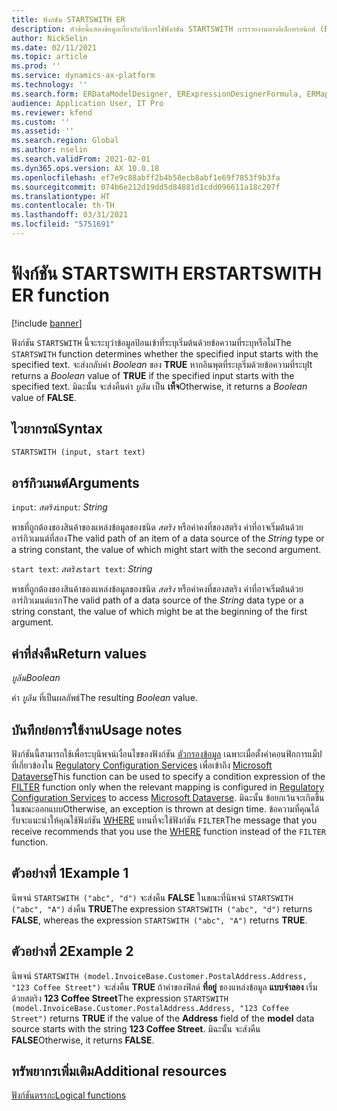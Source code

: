 ```yaml
---
title: ฟังก์ชัน STARTSWITH ER
description: หัวข้อนี้แสดงข้อมูลเกี่ยวกับวิธีการใช้ฟังก์ชัน STARTSWITH การรายงานทางอิเล็กทรอนิกส์ (ER)
author: NickSelin
ms.date: 02/11/2021
ms.topic: article
ms.prod: ''
ms.service: dynamics-ax-platform
ms.technology: ''
ms.search.form: ERDataModelDesigner, ERExpressionDesignerFormula, ERMappedFormatDesigner, ERModelMappingDesigner
audience: Application User, IT Pro
ms.reviewer: kfend
ms.custom: ''
ms.assetid: ''
ms.search.region: Global
ms.author: nselin
ms.search.validFrom: 2021-02-01
ms.dyn365.ops.version: AX 10.0.18
ms.openlocfilehash: ef7e9c88abff2b4b58ecb8abf1e69f7853f9b3fa
ms.sourcegitcommit: 074b6e212d19dd5d84881d1cdd096611a18c207f
ms.translationtype: HT
ms.contentlocale: th-TH
ms.lasthandoff: 03/31/2021
ms.locfileid: "5751691"
---
```

# <a name="startswith-er-function"></a><span data-ttu-id="fd26c-103">ฟังก์ชัน STARTSWITH ER</span><span class="sxs-lookup"><span data-stu-id="fd26c-103">STARTSWITH ER function</span></span>

[!include [banner](../includes/banner.md)]

<span data-ttu-id="fd26c-104">ฟังก์ชัน `STARTSWITH` นี้จะระบุว่าข้อมูลป้อนเข้าที่ระบุเริ่มต้นด้วยข้อความที่ระบุหรือไม่</span><span class="sxs-lookup"><span data-stu-id="fd26c-104">The `STARTSWITH` function determines whether the specified input starts with the specified text.</span></span> <span data-ttu-id="fd26c-105">จะส่งกลับค่า *Boolean* ของ **TRUE** หากอินพุตที่ระบุเริ่มด้วยข้อความที่ระบุ</span><span class="sxs-lookup"><span data-stu-id="fd26c-105">It returns a *Boolean* value of **TRUE** if the specified input starts with the specified text.</span></span> <span data-ttu-id="fd26c-106">มิฉะนั้น จะส่งคืนค่า *บูลีน* เป็น **เท็จ**</span><span class="sxs-lookup"><span data-stu-id="fd26c-106">Otherwise, it returns a *Boolean* value of **FALSE**.</span></span>

## <a name="syntax"></a><span data-ttu-id="fd26c-107">ไวยากรณ์</span><span class="sxs-lookup"><span data-stu-id="fd26c-107">Syntax</span></span>

```vb
STARTSWITH (input, start text)
```

## <a name="arguments"></a><span data-ttu-id="fd26c-108">อาร์กิวเมนต์</span><span class="sxs-lookup"><span data-stu-id="fd26c-108">Arguments</span></span>

<span data-ttu-id="fd26c-109">`input`: *สตริง*</span><span class="sxs-lookup"><span data-stu-id="fd26c-109">`input`: *String*</span></span>

<span data-ttu-id="fd26c-110">พาธที่ถูกต้องของสินค้าของแหล่งข้อมูลของชนิด *สตริง* หรือค่าคงที่ของสตริง ค่าที่อาจเริ่มต้นด้วยอาร์กิวเมนต์ที่สอง</span><span class="sxs-lookup"><span data-stu-id="fd26c-110">The valid path of an item of a data source of the *String* type or a string constant, the value of which might start with the second argument.</span></span>

<span data-ttu-id="fd26c-111">`start text`: *สตริง*</span><span class="sxs-lookup"><span data-stu-id="fd26c-111">`start text`: *String*</span></span>

<span data-ttu-id="fd26c-112">พาธที่ถูกต้องของสินค้าของแหล่งข้อมูลของชนิด *สตริง* หรือค่าคงที่ของสตริง ค่าที่อาจเริ่มต้นด้วยอาร์กิวเมนต์แรก</span><span class="sxs-lookup"><span data-stu-id="fd26c-112">The valid path of a data source of the *String* data type or a string constant, the value of which might be at the beginning of the first argument.</span></span>

## <a name="return-values"></a><span data-ttu-id="fd26c-113">ค่าที่ส่งคืน</span><span class="sxs-lookup"><span data-stu-id="fd26c-113">Return values</span></span>

<span data-ttu-id="fd26c-114">*บูลีน*</span><span class="sxs-lookup"><span data-stu-id="fd26c-114">*Boolean*</span></span>

<span data-ttu-id="fd26c-115">ค่า *บูลีน* ที่เป็นผลลัพธ์</span><span class="sxs-lookup"><span data-stu-id="fd26c-115">The resulting *Boolean* value.</span></span>

## <a name="usage-notes"></a><span data-ttu-id="fd26c-116">บันทึกย่อการใช้งาน</span><span class="sxs-lookup"><span data-stu-id="fd26c-116">Usage notes</span></span>

<span data-ttu-id="fd26c-117">ฟังก์ชันนี้สามารถใช้เพื่อระบุนิพจน์เงื่อนไขของฟังก์ชัน [ตัวกรองข้อมูล](er-functions-list-filter.md) เฉพาะเมื่อตั้งค่าคอนฟิกการแม็ปที่เกี่ยวข้องใน [Regulatory Configuration Services](../../../finance/localizations/rcs-globalization-feature.md) เพื่อเข้าถึง [Microsoft Dataverse](../data-entities/data-integration-cds.md)</span><span class="sxs-lookup"><span data-stu-id="fd26c-117">This function can be used to specify a condition expression of the [FILTER](er-functions-list-filter.md) function only when the relevant mapping is configured in [Regulatory Configuration Services](../../../finance/localizations/rcs-globalization-feature.md) to access [Microsoft Dataverse](../data-entities/data-integration-cds.md).</span></span> <span data-ttu-id="fd26c-118">มิฉะนั้น ข้อยกเว้นจะเกิดขึ้นในขณะออกแบบ</span><span class="sxs-lookup"><span data-stu-id="fd26c-118">Otherwise, an exception is thrown at design time.</span></span> <span data-ttu-id="fd26c-119">ข้อความที่คุณได้รับจะแนะนำให้คุณใช้ฟังก์ชัน [WHERE](er-functions-list-where.md) แทนที่จะใช้ฟังก์ชัน `FILTER`</span><span class="sxs-lookup"><span data-stu-id="fd26c-119">The message that you receive recommends that you use the [WHERE](er-functions-list-where.md) function instead of the `FILTER` function.</span></span>

## <a name="example-1"></a><span data-ttu-id="fd26c-120">ตัวอย่างที่ 1</span><span class="sxs-lookup"><span data-stu-id="fd26c-120">Example 1</span></span>

<span data-ttu-id="fd26c-121">นิพจน์ `STARTSWITH ("abc", "d")` จะส่งคืน **FALSE** ในขณะที่นิพจน์ `STARTSWITH ("abc", "A")` ส่งคืน **TRUE**</span><span class="sxs-lookup"><span data-stu-id="fd26c-121">The expression `STARTSWITH ("abc", "d")` returns **FALSE**, whereas the expression `STARTSWITH ("abc", "A")` returns **TRUE**.</span></span>

## <a name="example-2"></a><span data-ttu-id="fd26c-122">ตัวอย่างที่ 2</span><span class="sxs-lookup"><span data-stu-id="fd26c-122">Example 2</span></span>

<span data-ttu-id="fd26c-123">นิพจน์ `STARTSWITH (model.InvoiceBase.Customer.PostalAddress.Address, "123 Coffee Street")` จะส่งคืน **TRUE** ถ้าค่าของฟิลด์ **ที่อยู่** ของแหล่งข้อมูล **แบบจำลอง** เริ่มด้วยสตริง **123 Coffee Street**</span><span class="sxs-lookup"><span data-stu-id="fd26c-123">The expression `STARTSWITH (model.InvoiceBase.Customer.PostalAddress.Address, "123 Coffee Street")` returns **TRUE** if the value of the **Address** field of the **model** data source starts with the string **123 Coffee Street**.</span></span> <span data-ttu-id="fd26c-124">มิฉะนั้น จะส่งคืน **FALSE**</span><span class="sxs-lookup"><span data-stu-id="fd26c-124">Otherwise, it returns **FALSE**.</span></span>

## <a name="additional-resources"></a><span data-ttu-id="fd26c-125">ทรัพยากรเพิ่มเติม</span><span class="sxs-lookup"><span data-stu-id="fd26c-125">Additional resources</span></span>

[<span data-ttu-id="fd26c-126">ฟังก์ชันตรรกะ</span><span class="sxs-lookup"><span data-stu-id="fd26c-126">Logical functions</span></span>](er-functions-category-logical.md)
